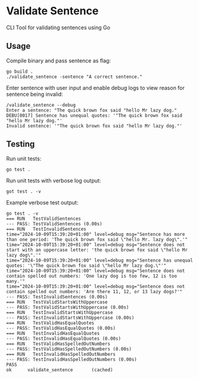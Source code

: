 # Validate Sentence
CLI Tool for validating sentences using Go

## Usage
Compile binary and pass sentence as flag:

```
go build .
./validate_sentence -sentence "A correct sentence."
```

Enter sentence with user input and enable debug logs to view reason for sentence being invalid:

```
/validate_sentence --debug
Enter a sentence: "The quick brown fox said "hello Mr lazy dog."
DEBU[0017] Sentence has unequal quotes: '"The quick brown fox said "hello Mr lazy dog."'
Invalid sentence: '"The quick brown fox said "hello Mr lazy dog."'
```

## Testing
Run unit tests:

```
go test .
```

Run unit tests with verbose log output:

```
got test . -v
```

Example verbose test output:

```
go test . -v
=== RUN   TestValidSentences
--- PASS: TestValidSentences (0.00s)
=== RUN   TestInvalidSentences
time="2024-10-09T15:39:20+01:00" level=debug msg="Sentence has more than one period: 'The quick brown fox said \"hello Mr. lazy dog\".'"
time="2024-10-09T15:39:20+01:00" level=debug msg="Sentence does not start with an uppercase letter: 'the quick brown fox said \"hello Mr lazy dog\".'"
time="2024-10-09T15:39:20+01:00" level=debug msg="Sentence has unequal quotes: '\"The quick brown fox said \"hello Mr lazy dog.\"'"
time="2024-10-09T15:39:20+01:00" level=debug msg="Sentence does not contain spelled out numbers: 'One lazy dog is too few, 12 is too many.'"
time="2024-10-09T15:39:20+01:00" level=debug msg="Sentence does not contain spelled out numbers: 'Are there 11, 12, or 13 lazy dogs?'"
--- PASS: TestInvalidSentences (0.00s)
=== RUN   TestValidStartsWithUppercase
--- PASS: TestValidStartsWithUppercase (0.00s)
=== RUN   TestInvalidStartsWithUppercase
--- PASS: TestInvalidStartsWithUppercase (0.00s)
=== RUN   TestValidHasEqualQuotes
--- PASS: TestValidHasEqualQuotes (0.00s)
=== RUN   TestInvalidHasEqualQuotes
--- PASS: TestInvalidHasEqualQuotes (0.00s)
=== RUN   TestValidHasSpelledOutNumbers
--- PASS: TestValidHasSpelledOutNumbers (0.00s)
=== RUN   TestInvalidHasSpelledOutNumbers
--- PASS: TestInvalidHasSpelledOutNumbers (0.00s)
PASS
ok      validate_sentence       (cached)
```
